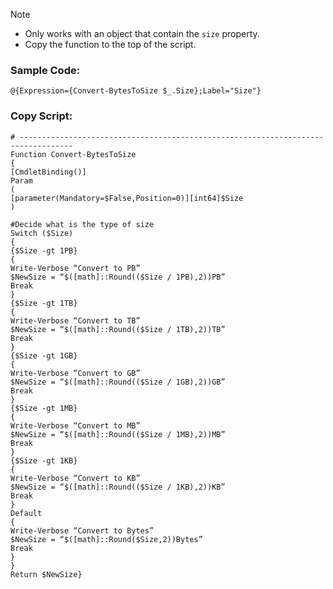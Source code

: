 > [!NOTE]
> - Only works with an object that contain the `size` property.
> - Copy the function to the top of the script.

### Sample Code:
```
@{Expression={Convert-BytesToSize $_.Size};Label="Size"}
```

### Copy Script:
```
# ----------------------------------------------------------------------------------
Function Convert-BytesToSize
{
[CmdletBinding()]
Param
(
[parameter(Mandatory=$False,Position=0)][int64]$Size
)

#Decide what is the type of size
Switch ($Size)
{
{$Size -gt 1PB}
{
Write-Verbose “Convert to PB”
$NewSize = “$([math]::Round(($Size / 1PB),2))PB”
Break
}
{$Size -gt 1TB}
{
Write-Verbose “Convert to TB”
$NewSize = “$([math]::Round(($Size / 1TB),2))TB”
Break
}
{$Size -gt 1GB}
{
Write-Verbose “Convert to GB”
$NewSize = “$([math]::Round(($Size / 1GB),2))GB”
Break
}
{$Size -gt 1MB}
{
Write-Verbose “Convert to MB”
$NewSize = “$([math]::Round(($Size / 1MB),2))MB”
Break
}
{$Size -gt 1KB}
{
Write-Verbose “Convert to KB”
$NewSize = “$([math]::Round(($Size / 1KB),2))KB”
Break
}
Default
{
Write-Verbose “Convert to Bytes”
$NewSize = “$([math]::Round($Size,2))Bytes”
Break
}
}
Return $NewSize}
```

